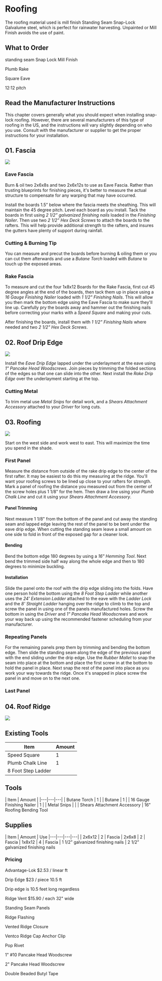 # Roofing

The roofing material used is mill finish Standing Seam Snap-Lock Galvalume steel, which is perfect for rainwater harvesting. Unpainted or Mill Finish avoids the use of paint.

## What to Order

standing seam Snap Lock Mill Finish

Plumb Rake

Square Eave

12:12 pitch

## Read the Manufacturer Instructions

This chapter covers generally what you should expect when installing snap-lock roofing. However, there are several manufacturers of this type of roofing in the US, and the instructions will vary slightly depending on who you use. Consult with the manufacturer or supplier to get the proper instructions for your installation.

## 01. Fascia 

![](images/D01.svg)
	
### Eave Fascia
Burn & oil two 2x6x8s and two 2x6x12s to use as Eave Fascia. Rather than trusting blueprints for finishing pieces, it's better to measure the actual structure to compensate for any warping that may have occurred. 

Install the boards 1.5” below where the fascia meets the sheathing. This will maintain the 45 degree pitch. Level each board as you install. Tack the boards in first using *2 1/2” galvanized finishing nails* loaded in the *Finishing Nailer*. Then use two *2 1/2” Hex Deck Screws* to attach the boards to the rafters. This will help provide additional strength to the rafters, and insures the gutters have plenty of support during rainfall.

### Cutting & Burning Tip
You can measure and precut the boards before burning & oiling them or you can cut them afterwards and use a *Butane Torch* loaded with *Butane* to touch up the exposed areas.

### Rake Fascia
To measure and cut the four 1x8x12 Boards for the Rake Fascia, first cut 45 degree angles at the end of the boards, then tack them up in place using a *16 Gauge Finishing Nailer* loaded with *1 1/2" Finishing Nails*. This will allow you then mark the bottom edge using the Eave Fascia to make sure they'll line up. Carefully pry the boards away and hammer out the finishing nails before correcting your marks with a *Speed Square* and making your cuts.

After finishing the boards, install them with *1 1/2" Finishing Nails* where needed and two *2 1/2" Hex Deck Screws*.

## 02. Roof Drip Edge

![](images/D02.svg)

Install the *Eave Drip Edge* lapped under the underlayment  at the eave using *1" Pancake Head Woodscrews*. Join pieces by trimming the folded sections of the edges so that one can slide into the other. Next install the *Rake Drip Edge* over the underlayment starting at the top.

### Cutting Metal
To trim metal use *Metal Snips* for detail work, and a *Shears Attachment Accessory* attached to your *Driver* for long cuts. 


## 03. Roofing

![](images/D03.svg)

Start on the west side and work west to east. This will maximize the time you spend in the shade.

### First Panel

Measure the distance from outside of the rake drip edge to the center of the first rafter. It may be easiest to do this my measuring at the ridge. You'll want your roofing screws to be lined up close to your rafters for strength. Mark a panel of roofing the distance you measured out from the center of the screw holes plus 1 1/8" for the hem. Then draw a line using your *Plumb Chalk Line* and cut it using your *Shears Attachment Accessory*. 

#### Panel Trimming
Next measure 1 1/8" from the bottom of the panel and cut away the standing seam and lapped edge leaving the rest of the panel to be bent under the eave drip edge. When cutting the standing seam leave a small amount on one side to fold in front of the exposed gap for a cleaner look.

#### Bending
Bend the bottom edge 180 degrees by using a *16" Hemming Tool*. Next bend the trimmed side half way along the whole edge and then to 180 degrees to minimize buckling.

#### Installation
Slide the panel onto the roof with the drip edge sliding into the folds. Have one person hold the bottom using the *8 Foot Step Ladder* while another uses the *24' Extension Ladder* attached to the eave with the *Ladder Lock* and the *8' Straight Ladder* hanging over the ridge to climb to the top and screw the panel in using one of the panels manufactured holes. Screw the bottom in using the *Driver* and *1" Pancake Head Woodscrews* and work your way back up using the recommended fastener scheduling from your manufacturer.

### Repeating Panels
For the remaining panels prep them by trimming and bending the bottom edge. Then slide the standing seam along the edge of the previous panel with the end sliding under the drip edge. Use the *Rubber Mallet* to snap the seam into place at the bottom and place the first screw in at the bottom to hold the panel in place. Next snap the rest of the panel into place as you work your way towards the ridge. Once it's snapped in place screw the panel in and move on to the next one.

### Last Panel



## 04. Roof Ridge

![](images/D04.svg)


## Existing Tools

| Item | Amount |
|---|---|
| Speed Square | 1 
| Plumb Chalk Line | 1
| 8 Foot Step Ladder | 
 
## Tools

| Item | Amount |
|---|---|---|
| Butane Torch | 1 |
| Butane | 1 |
| 16 Gauge Finishing Nailer | 1 |
| Metal Snips | |
| Shears Attachment Accessory
| 16" Roofing Bending Tool


## Supplies 


| Item | Amount | Use 
|---|---|---|---|
| 2x6x12 | 2 | Fascia
| 2x6x8 | 2 | Fascia
| 1x8x12 | 4 | Fascia
| 1 1/2” galvanized finishing nails
| 2 1/2” galvanized finishing nails


### Pricing
Advantage-Lok
&#36;2.53 / linear ft

Drip Edge
&#36;23 / piece 10.5 ft

Drip edge is 10.5 feet long regardless

Ridge Vent
&#36;15.90 / each 32" wide


Standing Seam Panels

Ridge Flashing

Vented Ridge Closure

Ventco Ridge Cap Anchor Clip

Pop Rivet

1" #10 Pancake Head Woodscrew

2" Pancake Head Woodscrew

Double Beaded Butyl Tape